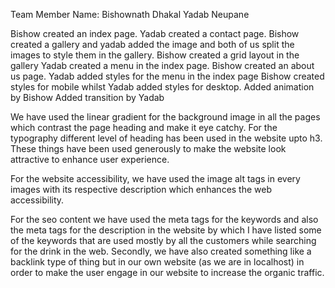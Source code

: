 <!-- #1. Worked in a Group -->
Team Member Name:
Bishownath Dhakal
Yadab Neupane

<!-- #2. What each did in a Project -->
Bishow created an index page.
Yadab created a contact page.
Bishow created a gallery and yadab added the image and both of us split the images to style them in the gallery.
Bishow created a grid layout in the gallery
Yadab created a menu in the index page.
Bishow created an about us page.
Yadab added styles for the menu in the index page
Bishow created styles for mobile whilst Yadab added styles for desktop.
Added animation by Bishow
Added transition by Yadab


<!-- #3. -->
We have used the linear gradient for the background image in all the pages which contrast the page heading and make it eye catchy. For the typography different level of heading has been used in the website upto h3. These things have been used generously to make the website look attractive to enhance user experience.



<!-- #4. -->
For the website accessibility, we have used the image alt tags in every images with its respective description which enhances the web accessibility.


<!-- #5. -->
For the seo content we have used the meta tags for the keywords and also the meta tags for the description in the website by which I have listed some of the keywords that are used mostly by all the customers while searching for the drink in the web.
Secondly, we have also created something like a backlink type of thing but in our own website (as we are in localhost) in order to make the user engage in our website to increase the organic traffic.